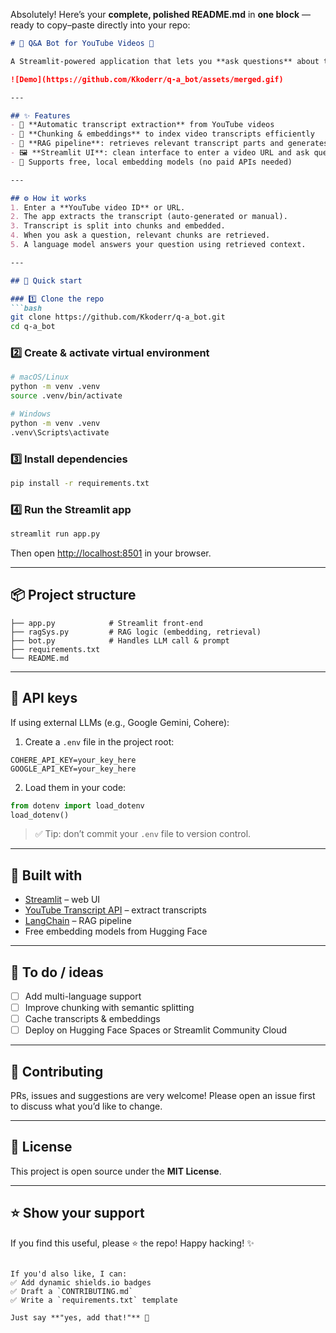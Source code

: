 Absolutely! Here’s your **complete, polished README.md** in **one block** — ready to copy–paste directly into your repo:

````markdown
# 🤖 Q&A Bot for YouTube Videos 🎥

A Streamlit-powered application that lets you **ask questions** about the content of a YouTube video and get contextual answers, powered by Retrieval Augmented Generation (**RAG**) and embeddings.

![Demo](https://github.com/Kkoderr/q-a_bot/assets/merged.gif)

---

## ✨ Features
- 📜 **Automatic transcript extraction** from YouTube videos  
- 🧩 **Chunking & embeddings** to index video transcripts efficiently  
- 🧠 **RAG pipeline**: retrieves relevant transcript parts and generates answers  
- 🖼 **Streamlit UI**: clean interface to enter a video URL and ask questions  
- 🧪 Supports free, local embedding models (no paid APIs needed)

---

## ⚙️ How it works
1. Enter a **YouTube video ID** or URL.
2. The app extracts the transcript (auto-generated or manual).
3. Transcript is split into chunks and embedded.
4. When you ask a question, relevant chunks are retrieved.
5. A language model answers your question using retrieved context.

---

## 🚀 Quick start

### 1️⃣ Clone the repo
```bash
git clone https://github.com/Kkoderr/q-a_bot.git
cd q-a_bot
````

### 2️⃣ Create & activate virtual environment

```bash
# macOS/Linux
python -m venv .venv
source .venv/bin/activate

# Windows
python -m venv .venv
.venv\Scripts\activate
```

### 3️⃣ Install dependencies

```bash
pip install -r requirements.txt
```

### 4️⃣ Run the Streamlit app

```bash
streamlit run app.py
```

Then open [http://localhost:8501](http://localhost:8501) in your browser.

---

## 📦 Project structure

```
├── app.py            # Streamlit front-end
├── ragSys.py         # RAG logic (embedding, retrieval)
├── bot.py            # Handles LLM call & prompt
├── requirements.txt
└── README.md
```

---

## 🔑 API keys

If using external LLMs (e.g., Google Gemini, Cohere):

1. Create a `.env` file in the project root:

```
COHERE_API_KEY=your_key_here
GOOGLE_API_KEY=your_key_here
```

2. Load them in your code:

```python
from dotenv import load_dotenv
load_dotenv()
```

> ✅ Tip: don’t commit your `.env` file to version control.

---

## 🧠 Built with

* [Streamlit](https://streamlit.io/) – web UI
* [YouTube Transcript API](https://github.com/jdepoix/youtube-transcript-api) – extract transcripts
* [LangChain](https://python.langchain.com/) – RAG pipeline
* Free embedding models from Hugging Face

---

## 📍 To do / ideas

* [ ] Add multi-language support
* [ ] Improve chunking with semantic splitting
* [ ] Cache transcripts & embeddings
* [ ] Deploy on Hugging Face Spaces or Streamlit Community Cloud

---

## 🤝 Contributing

PRs, issues and suggestions are very welcome!
Please open an issue first to discuss what you’d like to change.

---

## 📄 License

This project is open source under the **MIT License**.

---

## ⭐️ Show your support

If you find this useful, please ⭐️ the repo!
Happy hacking! ✨

```

If you'd also like, I can:
✅ Add dynamic shields.io badges  
✅ Draft a `CONTRIBUTING.md`  
✅ Write a `requirements.txt` template  

Just say **"yes, add that!"** 🚀
```
